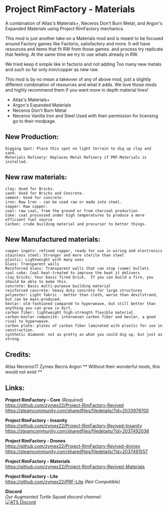 # Project RimFactory - Materials
  A combination of Atlas's Materials+, Neceros Don't Burn Metal, and Argon's Expanded Materials using Project RimFactory mechanics.

  This mod is just another take on a Materials mod and is meant to be focused around Factory games like Factorio, satisfactory and more.
  It will have resources and items that fit RW from those games. and process try replicate that feeling.
  At the same time we try to use whats already in RW.

  We tried keep it simple like in factorio and not adding Too many new metals and such so far only iron/copper as new raw.

  This mod is by no mean a takeover of any of above mod, just a slightly different combination of resources and what it adds.
  We love those mods and highly recommend them if you want more in depth material lines!
  - Atlas's Materials+
  - Argon's Expanded Materials
  - Neceros Don't Burn Metal
  - Neceros Vanilla Iron and Steel
  Used with their permission for licensing go to their modpage.

## New Production:
	Digging Spot: Place this spot on light terrain to dig up clay and sand.
	Materials Refinery: Replaces Metal Refinery if PRF-Materials is installed.
		
## New raw materials:
	clay: Used for Bricks.
	sand: Used for Bricks and Concrete.
	cement: Used for concrete.
	iron: Raw Iron - can be used raw or made into steel.
	copper: Raw copper.
	coal: raw coal, from the ground or from charcoal production
	Coke: coal processed under high temperatures to produce a more efficient fuel source
	Carbon: crude building material and precursor to better things.

## New Manufactured materials:
	copper ingots: refined copper, ready for use in wiring and electronics
	stainless steel: Stronger and more sterile than steel
	plastic: Lightweight with many uses
	Glass: Transparent walls
	Reinforced Glass: Transparent walls that can stop (some) bullets
	coal coke: Coal heat-treated to improve the heat it delivers
	clay bricks: Your basic fired brick.  If you can build a fire, you should be able to make this.
	concrete: Basic multi-purpose building material
	reinforced concrete: heavy duty concrete for large structures
	polyester: Light fabric - better than cloth, worse than devilstrand, but can be mass-produced.
	kevlar: old-fashioned compared to hyperweave, but still better than anything you can grow in dirt.
	carbon fiber: lightweight high-strength flexible material.
	carbon-kevlar composite: interwoven carbon fiber and kevlar, a good rival to hyperweave.
	carbon plate: plates of carbon fiber laminated with plastic for use in construction.
	synthetic diamond: not as pretty as what you could dig up, but just as strong.
	
## Credits:
Atlas
Neceros17
Zymex
Becris
Argon
** Without their wonderful mods, this would not exist **

## Links:
**Project RimFactory - Core** *(Required)*  
https://github.com/zymex22/Project-RimFactory-Revived  
https://steamcommunity.com/sharedfiles/filedetails/?id=2033979700  
  
**Project RimFactory - Insanity**  
https://github.com/zymex22/Project-RimFactory-Revived-Insanity  
https://steamcommunity.com/sharedfiles/filedetails/?id=2037492036  
  
**Project RimFactory - Drones**  
https://github.com/zymex22/Project-RimFactory-Revived-drones  
https://steamcommunity.com/sharedfiles/filedetails/?id=2037491557  
  
**Project RimFactory - Materials**  
https://github.com/zymex22/Project-RimFactory-Revived-Materials  
  
**Project RimFactory - Lite**  
https://github.com/zymex22/PRF-Lite *(Not Compatible)*  
  
**Discord**  
*Our Augmented Turtle Squad discord channel:*  
[![ATS Discord](https://imgur.com/x9KVZun.png)](https://discord.gg/QBr7Wby)
